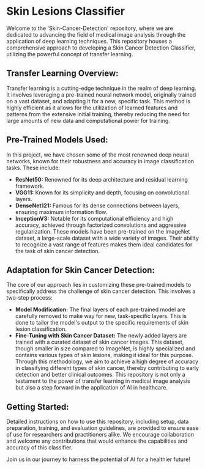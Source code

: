# Skin Lesions Classifier
Welcome to the 'Skin-Cancer-Detection' repository, where we are dedicated to advancing the field of medical image analysis through the application of deep learning techniques. This repository houses a comprehensive approach to developing a Skin Cancer Detection Classifier, utilizing the powerful concept of transfer learning.

## Transfer Learning Overview:
Transfer learning is a cutting-edge technique in the realm of deep learning. It involves leveraging a pre-trained neural network model, originally trained on a vast dataset, and adapting it for a new, specific task. This method is highly efficient as it allows for the utilization of learned features and patterns from the extensive initial training, thereby reducing the need for large amounts of new data and computational power for training.

## Pre-Trained Models Used:
In this project, we have chosen some of the most renowned deep neural networks, known for their robustness and accuracy in image classification tasks. These include:

- **ResNet50:** Renowned for its deep architecture and residual learning framework.
- **VGG11:** Known for its simplicity and depth, focusing on convolutional layers.
- **DenseNet121:** Famous for its dense connections between layers, ensuring maximum information flow.
- **InceptionV3:** Notable for its computational efficiency and high accuracy, achieved through factorized convolutions and aggressive regularization.
These models have been pre-trained on the ImageNet dataset, a large-scale dataset with a wide variety of images. Their ability to recognize a vast range of features makes them ideal candidates for the task of skin cancer detection.

## Adaptation for Skin Cancer Detection:
The core of our approach lies in customizing these pre-trained models to specifically address the challenge of skin cancer detection. This involves a two-step process:

- **Model Modification:** The final layers of each pre-trained model are carefully removed to make way for new, task-specific layers. This is done to tailor the model's output to the specific requirements of skin lesion classification.
- **Fine-Tuning with Skin Cancer Dataset:** The newly added layers are trained with a curated dataset of skin cancer images. This dataset, though smaller in size compared to ImageNet, is highly specialized and contains various types of skin lesions, making it ideal for this purpose.
Through this methodology, we aim to achieve a high degree of accuracy in classifying different types of skin cancer, thereby contributing to early detection and better clinical outcomes. This repository is not only a testament to the power of transfer learning in medical image analysis but also a step forward in the application of AI in healthcare.

## Getting Started:
Detailed instructions on how to use this repository, including setup, data preparation, training, and evaluation guidelines, are provided to ensure ease of use for researchers and practitioners alike. We encourage collaboration and welcome any contributions that would enhance the capabilities and accuracy of this classifier.

Join us in our journey to harness the potential of AI for a healthier future!
